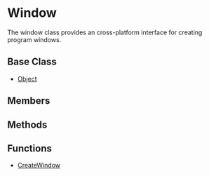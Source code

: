 # Window
The window class provides an cross-platform interface for creating program windows.

## Base Class
- [Object](API_Object)

## Members

## Methods

## Functions
- [CreateWindow](API_CreateWindow)
